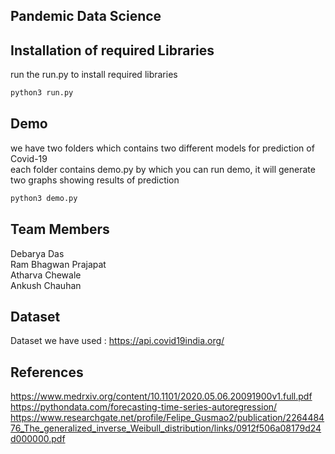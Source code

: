 ## Pandemic Data Science


## Installation of required Libraries

run the run.py to install required libraries

```bash
python3 run.py
```

## Demo
we have two folders which contains two different models for prediction of Covid-19   
each folder contains demo.py by which you can run demo, it will generate two graphs showing  results of prediction

```bash
python3 demo.py
```
## Team Members
Debarya Das  
Ram Bhagwan Prajapat  
Atharva Chewale  
Ankush Chauhan
## Dataset

Dataset we have used : https://api.covid19india.org/


## References
https://www.medrxiv.org/content/10.1101/2020.05.06.20091900v1.full.pdf   
https://pythondata.com/forecasting-time-series-autoregression/  
https://www.researchgate.net/profile/Felipe_Gusmao2/publication/226448476_The_generalized_inverse_Weibull_distribution/links/0912f506a08179d24d000000.pdf  



